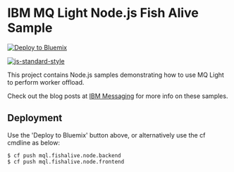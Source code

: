 # IBM MQ Light Node.js Fish Alive Sample

[![Deploy to Bluemix](http://bluemix.net/deploy/button.png)](https://bluemix.net/deploy?repository=https://github.com/ibm-messaging/mqlight-fishalive-node)

[![js-standard-style](https://img.shields.io/badge/code%20style-standard-brightgreen.svg?style=flat-square)](https://github.com/feross/standard)

This project contains Node.js samples demonstrating how to use MQ Light to perform worker offload. 

Check out the blog posts at [IBM Messaging](https://developer.ibm.com/messaging/blogs/)
for more info on these samples.

## Deployment

Use the 'Deploy to Bluemix' button above, or alternatively use the cf cmdline
as below:

```
$ cf push mql.fishalive.node.backend
$ cf push mql.fishalive.node.frontend
```

